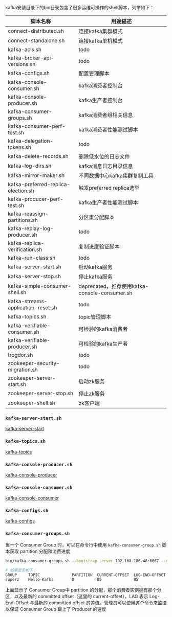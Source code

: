 kafka安装目录下的bin目录包含了很多运维可操作的shell脚本，列举如下：

| 脚本名称                            | 用途描述                                      |
| ----------------------------------- | --------------------------------------------- |
| connect-distributed.sh              | 连接kafka集群模式                             |
| connect-standalone.sh               | 连接kafka单机模式                             |
| kafka-acls.sh                       | todo                                          |
| kafka-broker-api-versions.sh        | todo                                          |
| kafka-configs.sh                    | 配置管理脚本                                  |
| kafka-console-consumer.sh           | kafka消费者控制台                             |
| kafka-console-producer.sh           | kafka生产者控制台                             |
| kafka-consumer-groups.sh            | kafka消费者组相关信息                         |
| kafka-consumer-perf-test.sh         | kafka消费者性能测试脚本                       |
| kafka-delegation-tokens.sh          | todo                                          |
| kafka-delete-records.sh             | 删除低水位的日志文件                          |
| kafka-log-dirs.sh                   | kafka消息日志目录信息                         |
| kafka-mirror-maker.sh               | 不同数据中心kafka集群复制工具                 |
| kafka-preferred-replica-election.sh | 触发preferred replica选举                     |
| kafka-producer-perf-test.sh         | kafka生产者性能测试脚本                       |
| kafka-reassign-partitions.sh        | 分区重分配脚本                                |
| kafka-replay-log-producer.sh        | todo                                          |
| kafka-replica-verification.sh       | 复制进度验证脚本                              |
| kafka-run-class.sh                  | todo                                          |
| kafka-server-start.sh               | 启动kafka服务                                 |
| kafka-server-stop.sh                | 停止kafka服务                                 |
| kafka-simple-consumer-shell.sh      | deprecated，推荐使用kafka-console-consumer.sh |
| kafka-streams-application-reset.sh  | todo                                          |
| kafka-topics.sh                     | topic管理脚本                                 |
| kafka-verifiable-consumer.sh        | 可检验的kafka消费者                           |
| kafka-verifiable-producer.sh        | 可检验的kafka生产者                           |
| trogdor.sh                          | todo                                          |
| zookeeper-security-migration.sh     | todo                                          |
| zookeeper-server-start.sh           | 启动zk服务                                    |
| zookeeper-server-stop.sh            | 停止zk服务                                    |
| zookeeper-shell.sh                  | zk客户端                                      |

### `kafka-server-start.sh`

 [kafka-server-start](Kafka/Kafka工具/Kafka工具kafka-server-start.md) 

### `kafka-topics.sh`

 [kafka-topics](Kafka/Kafka工具/Kafka工具kafka-topics.md) 

### `kafka-console-producer.sh`

 [kafka-console-producer](Kafka/Kafka工具/Kafka工具kafka-console-producer.md) 

### `kafka-console-consumer.sh`

 [kafka-console-consumer](Kafka/Kafka工具/Kafka工具kafka-console-consumer.md) 

### `kafka-configs.sh`

 [kafka-configs](Kafka/Kafka工具/Kafka工具kafka-configs.md) 

### `kafka-consumer-groups.sh`

当一个 Consumer Group 时，可以在命令行中使用 `kafka-consumer-group.sh` 脚本获取 partition 分配和消费进度

```sh
bin/kafka-consumer-groups.sh --bootstrap-server 192.168.186.48:6667 --describe --group superz  --new-consumer

# 结果显示如下：
GROUP     TOPIC              PARTITION  CURRENT-OFFSET  LOG-END-OFFSET  LAG     OWNER
superz    Hello-Kafka        0          85              85              0       consumer-1_/192.168.150.31
```

上面显示了 Consumer Group中 partition 的分配，那个消费者实例拥有那个分区，以及最新的 committed offset（这里的 current-offset）。LAG 表示 Log-End-Offset 与最新的 committed offset 的差值。管理员可以使用这个命令来监控以保证 Consumer Group 跟上了 Producer 的速度

